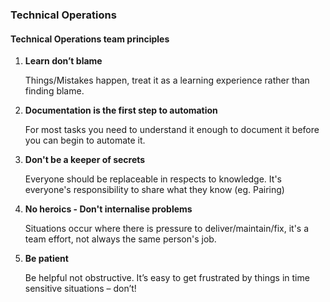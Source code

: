 ### Technical Operations

#### Technical Operations team principles

1. **Learn don’t blame**

   Things/Mistakes happen, treat it as a learning experience rather than finding
   blame.

1. **Documentation is the first step to automation**

   For most tasks you need to understand it enough to document it before you can
   begin to automate it.

1. **Don't be a keeper of secrets**

   Everyone should be replaceable in respects to knowledge. It's everyone's
   responsibility to share what they know (eg. Pairing)

1. **No heroics - Don't internalise problems**

   Situations occur where there is pressure to deliver/maintain/fix, it's a team
   effort, not always the same person's job.

1. **Be patient**

   Be helpful not obstructive. It’s easy to get frustrated by things in time
   sensitive situations – don’t!
